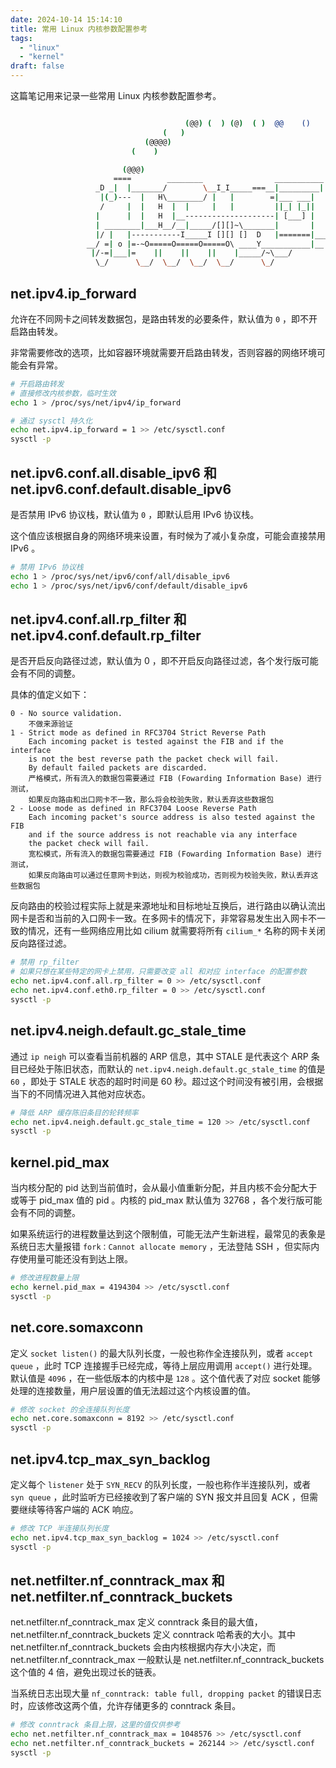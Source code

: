 ```yaml
---
date: 2024-10-14 15:14:10
title: 常用 Linux 内核参数配置参考
tags:
  - "linux"
  - "kernel"
draft: false
---
```


这篇笔记用来记录一些常用 Linux 内核参数配置参考。

<!--more-->

```bash

                                       (@@) (  ) (@)  ( )  @@    ()    @     O     @     O      @
                                  (   )
                              (@@@@)
                           (    )

                         (@@@)
                       ====        ________                ___________
                   _D _|  |_______/        \__I_I_____===__|_________|
                    |(_)---  |   H\________/ |   |        =|___ ___|      _________________
                    /     |  |   H  |  |     |   |         ||_| |_||     _|                \_____A
                   |      |  |   H  |__--------------------| [___] |   =|                        |
                   | ________|___H__/__|_____/[][]~\_______|       |   -|                        |
                   |/ |   |-----------I_____I [][] []  D   |=======|____|________________________|_
                 __/ =| o |=-~O=====O=====O=====O\ ____Y___________|__|__________________________|_
                  |/-=|___|=    ||    ||    ||    |_____/~\___/          |_D__D__D_|  |_D__D__D_|
                   \_/      \__/  \__/  \__/  \__/      \_/               \_/   \_/    \_/   \_/

```

## net.ipv4.ip_forward

允许在不同网卡之间转发数据包，是路由转发的必要条件，默认值为 `0` ，即不开启路由转发。

非常需要修改的选项，比如容器环境就需要开启路由转发，否则容器的网络环境可能会有异常。

```bash
# 开启路由转发
# 直接修改内核参数，临时生效
echo 1 > /proc/sys/net/ipv4/ip_forward

# 通过 sysctl 持久化
echo net.ipv4.ip_forward = 1 >> /etc/sysctl.conf
sysctl -p
```

## net.ipv6.conf.all.disable_ipv6 和 net.ipv6.conf.default.disable_ipv6

是否禁用 IPv6 协议栈，默认值为 `0` ，即默认启用 IPv6 协议栈。

这个值应该根据自身的网络环境来设置，有时候为了减小复杂度，可能会直接禁用 IPv6 。

```bash
# 禁用 IPv6 协议栈
echo 1 > /proc/sys/net/ipv6/conf/all/disable_ipv6
echo 1 > /proc/sys/net/ipv6/conf/default/disable_ipv6
```

## net.ipv4.conf.all.rp_filter 和 net.ipv4.conf.default.rp_filter

是否开启反向路径过滤，默认值为 0 ，即不开启反向路径过滤，各个发行版可能会有不同的调整。

具体的值定义如下：

```text
0 - No source validation.
    不做来源验证
1 - Strict mode as defined in RFC3704 Strict Reverse Path
    Each incoming packet is tested against the FIB and if the interface
    is not the best reverse path the packet check will fail.
    By default failed packets are discarded.
    严格模式，所有流入的数据包需要通过 FIB (Fowarding Information Base) 进行测试，
    如果反向路由和出口网卡不一致，那么将会校验失败，默认丢弃这些数据包
2 - Loose mode as defined in RFC3704 Loose Reverse Path
    Each incoming packet's source address is also tested against the FIB
    and if the source address is not reachable via any interface
    the packet check will fail.
    宽松模式，所有流入的数据包需要通过 FIB (Fowarding Information Base) 进行测试，
    如果反向路由可以通过任意网卡到达，则视为校验成功，否则视为校验失败，默认丢弃这些数据包
```

反向路由的校验过程实际上就是来源地址和目标地址互换后，进行路由以确认流出网卡是否和当前的入口网卡一致。在多网卡的情况下，非常容易发生出入网卡不一致的情况，还有一些网络应用比如 cilium 就需要将所有 `cilium_*` 名称的网卡关闭反向路径过滤。

```bash
# 禁用 rp_filter
# 如果只想在某些特定的网卡上禁用，只需要改变 all 和对应 interface 的配置参数
echo net.ipv4.conf.all.rp_filter = 0 >> /etc/sysctl.conf
echo net.ipv4.conf.eth0.rp_filter = 0 >> /etc/sysctl.conf
sysctl -p
```

## net.ipv4.neigh.default.gc_stale_time

通过 `ip neigh` 可以查看当前机器的 ARP 信息，其中 STALE 是代表这个 ARP 条目已经处于陈旧状态，而默认的 `net.ipv4.neigh.default.gc_stale_time` 的值是 `60` ，即处于 STALE 状态的超时时间是 60 秒。超过这个时间没有被引用，会根据当下的不同情况进入其他对应状态。

```bash
# 降低 ARP 缓存陈旧条目的轮转频率
echo net.ipv4.neigh.default.gc_stale_time = 120 >> /etc/sysctl.conf
sysctl -p
```

## kernel.pid_max

当内核分配的 pid 达到当前值时，会从最小值重新分配，并且内核不会分配大于或等于 pid_max 值的 pid 。内核的 pid_max 默认值为 32768 ，各个发行版可能会有不同的调整。

如果系统运行的进程数量达到这个限制值，可能无法产生新进程，最常见的表象是系统日志大量报错 `fork：Cannot allocate memory` ，无法登陆 SSH ，但实际内存使用量可能还没有到达上限。

```bash
# 修改进程数量上限
echo kernel.pid_max = 4194304 >> /etc/sysctl.conf
sysctl -p
```

## net.core.somaxconn

定义 `socket listen()` 的最大队列长度，一般也称作全连接队列，或者 `accept queue` ，此时 TCP 连接握手已经完成，等待上层应用调用 `accept()` 进行处理。默认值是 `4096` ，在一些低版本的内核中是 `128` 。这个值代表了对应 socket 能够处理的连接数量，用户层设置的值无法超过这个内核设置的值。

```bash
# 修改 socket 的全连接队列长度
echo net.core.somaxconn = 8192 >> /etc/sysctl.conf
sysctl -p
```

## net.ipv4.tcp_max_syn_backlog

定义每个 `listener` 处于 `SYN_RECV` 的队列长度，一般也称作半连接队列，或者 `syn queue` ，此时监听方已经接收到了客户端的 SYN 报文并且回复 ACK ，但需要继续等待客户端的 ACK 响应。

```bash
# 修改 TCP 半连接队列长度
echo net.ipv4.tcp_max_syn_backlog = 1024 >> /etc/sysctl.conf
sysctl -p
```

## net.netfilter.nf_conntrack_max 和 net.netfilter.nf_conntrack_buckets

net.netfilter.nf_conntrack_max 定义 conntrack 条目的最大值， net.netfilter.nf_conntrack_buckets 定义 conntrack 哈希表的大小。其中 net.netfilter.nf_conntrack_buckets 会由内核根据内存大小决定，而 net.netfilter.nf_conntrack_max 一般默认是 net.netfilter.nf_conntrack_buckets 这个值的 4 倍，避免出现过长的链表。

当系统日志出现大量 `nf_conntrack: table full, dropping packet` 的错误日志时，应该修改这两个值，允许存储更多的 conntrack 条目。

```bash
# 修改 conntrack 条目上限，这里的值仅供参考
echo net.netfilter.nf_conntrack_max = 1048576 >> /etc/sysctl.conf
echo net.netfilter.nf_conntrack_buckets = 262144 >> /etc/sysctl.conf
sysctl -p
```
